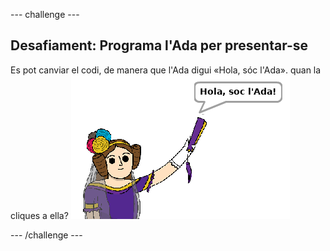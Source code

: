\--- challenge \---

## Desafiament: Programa l'Ada per presentar-se

Es pot canviar el codi, de manera que l'Ada digui «Hola, sóc l'Ada». quan la cliques a ella? ![captura de pantalla](images/poetry-ada-intro.png)

\--- /challenge \---